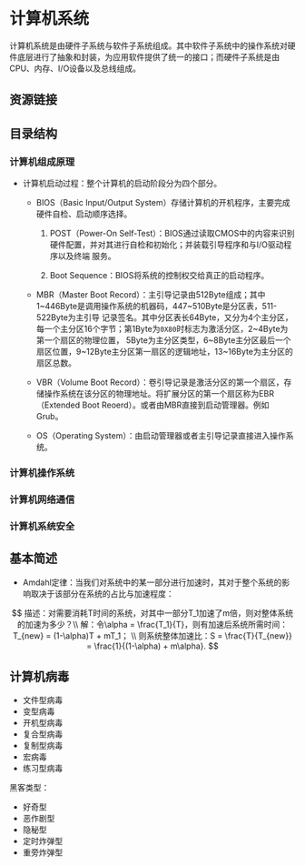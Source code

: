 # 计算机系统

计算机系统是由硬件子系统与软件子系统组成。其中软件子系统中的操作系统对硬件底层进行了抽象和封装，为应用软件提供了统一的接口；而硬件子系统是由CPU、内存、I/O设备以及总线组成。

## 资源链接

## 目录结构

### 计算机组成原理

* 计算机启动过程：整个计算机的启动阶段分为四个部分。

  * BIOS（Basic Input/Output System）存储计算机的开机程序，主要完成硬件自检、启动顺序选择。

    1. POST（Power-On Self-Test）：BIOS通过读取CMOS中的内容来识别硬件配置，并对其进行自检和初始化；并装载引导程序和与I/O驱动程序以及终端
       服务。

    2. Boot Sequence：BIOS将系统的控制权交给真正的启动程序。

  * MBR（Master Boot Record）：主引导记录由512Byte组成；其中1~446Byte是调用操作系统的机器码，447~510Byte是分区表，511-522Byte为主引导
    记录签名。其中分区表长64Byte，又分为4个主分区，每一个主分区16个字节；第1Byte为`0X80`时标志为激活分区，2~4Byte为第一个扇区的物理位置，
    5Byte为主分区类型，6~8Byte主分区最后一个扇区位置，9~12Byte主分区第一扇区的逻辑地址，13~16Byte为主分区的扇区总数。

  * VBR（Volume Boot Record）：卷引导记录是激活分区的第一个扇区，存储操作系统在该分区的物理地址。将扩展分区的第一个扇区称为EBR（Extended
  Boot Reoerd）。或者由MBR直接到启动管理器。例如Grub。

  * OS（Operating System）：由启动管理器或者主引导记录直接进入操作系统。

### 计算机操作系统

### 计算机网络通信

### 计算机系统安全


## 基本简述

* Amdahl定律：当我们对系统中的某一部分进行加速时，其对于整个系统的影响取决于该部分在系统的占比与加速程度：

$$
  描述：对需要消耗T时间的系统，对其中一部分T_1加速了m倍，则对整体系统的加速为多少？\\
  解：令\alpha = \frac{T_1}{T}，则有加速后系统所需时间：T_{new} = (1-\alpha)T + mT_1；  \\
  则系统整体加速比：S = \frac{T}{T_{new}} = \frac{1}{(1-\alpha) + m\alpha}.
$$

## 计算机病毒

* 文件型病毒
* 变型病毒
* 开机型病毒
* 复合型病毒
* 复制型病毒
* 宏病毒
* 练习型病毒

黑客类型：

* 好奇型
* 恶作剧型
* 隐秘型
* 定时炸弹型
* 重旁炸弹型
